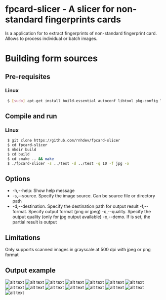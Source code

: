 fpcard-slicer - A slicer for non-standard fingerprints cards
===========================
Is a application for to extract fingerprints of non-standard fingerprint card. Allows to process individual or batch images.
# Building form sources
## Pre-requisites
### Linux
```sh
 $ [sudo] apt-get install build-essential autoconf libtool pkg-config libjpeg-dev libpng-dev
```
## Compile and run
### Linux
```sh
 $ git clone https://github.com/rnhdev/fpcard-slicer
 $ cd fpcard-slicer
 $ mkdir build 
 $ cd build
 $ cd cmake .. && make
 $ ./fpcard-slicer -s ../test -d ../test -q 10 -f jpg -o
 ```
## Options
* -h,--help:	Show help message
* -s,--source.	Specify the image source. Can be source file or directory path
* -d,--destination. Specify the destination path for output result
	-f,--format. Specify output format (png or jpeg)
	-q,--quality. Specify the output quality (only for jpg output available)
	-o,--demo. If is set, the partial result is output
## Limitations
Only supports scanned images in grayscale at 500 dpi with jpeg or png format
## Output example
![alt text](test/fcard-01.jpg "fingerprint card")
![alt text](test/fcard-01/01_binarized.jpg "scaling and binarized image")
![alt text](test/fcard-01/02_clip.jpg "clip")
![alt text](test/fcard-01/03_top.jpg "filtered top")
![alt text](test/fcard-01/04_bottom.jpg "filtered bottom")
![alt text](test/fcard-01/fp_0.jpg "fingerprint 1")
![alt text](test/fcard-01/fp_1.jpg "fingerprint 2")
![alt text](test/fcard-01/fp_2.jpg "fingerprint 3")
![alt text](test/fcard-01/fp_3.jpg "fingerprint 4")
![alt text](test/fcard-01/fp_4.jpg "fingerprint 5")
![alt text](test/fcard-01/fp_5.jpg "fingerprint 6")
![alt text](test/fcard-01/fp_6.jpg "fingerprint 7")
![alt text](test/fcard-01/fp_7.jpg "fingerprint 8")
![alt text](test/fcard-01/fp_8.jpg "fingerprint 9")
![alt text](test/fcard-01/fp_9.jpg "fingerprint 10")
